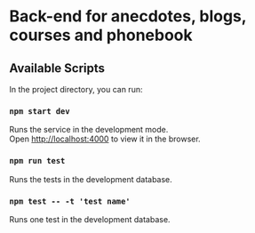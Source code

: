 # Back-end for anecdotes, blogs, courses and phonebook

## Available Scripts

In the project directory, you can run:

### `npm start dev`

Runs the service in the development mode.<br />
Open [http://localhost:4000](http://localhost:4000) to view it in the browser.

### `npm run test`

Runs the tests in the development database.

### `npm test -- -t 'test name'`

Runs one test in the development database.
